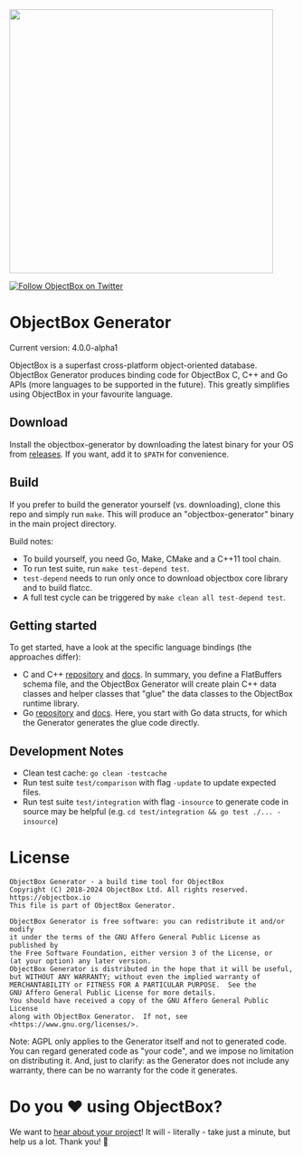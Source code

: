 <img width="466" src="https://raw.githubusercontent.com/objectbox/objectbox-java/master/logo.png">
<br/>

[![Follow ObjectBox on Twitter](https://img.shields.io/twitter/follow/ObjectBox_io.svg?style=flat-square&logo=twitter&color=fff)](https://twitter.com/ObjectBox_io)

# ObjectBox Generator

Current version: 4.0.0-alpha1

ObjectBox is a superfast cross-platform object-oriented database.
ObjectBox Generator produces binding code for ObjectBox C, C++ and Go APIs (more languages to be supported in the future).
This greatly simplifies using ObjectBox in your favourite language.

## Download

Install the objectbox-generator by downloading the latest binary for your OS from [releases](https://github.com/objectbox/objectbox-generator/releases/latest).
If you want, add it to `$PATH` for convenience.

## Build 

If you prefer to build the generator yourself (vs. downloading), clone this repo and simply run `make`.
This will produce an "objectbox-generator" binary in the main project directory.

Build notes:

* To build yourself, you need Go, Make, CMake and a C++11 tool chain.
* To run test suite, run `make test-depend test`.
* `test-depend` needs to run only once to download objectbox core library and to build flatcc.
* A full test cycle can be triggered by `make clean all test-depend test`.

## Getting started

To get started, have a look at the specific language bindings (the approaches differ):

* C and C++ [repository](https://github.com/objectbox/objectbox-c) and [docs](https://cpp.objectbox.io/).
  In summary, you define a FlatBuffers schema file, and the ObjectBox Generator will create plain C++ data classes
  and helper classes that "glue" the data classes to the ObjectBox runtime library.
* Go [repository](https://github.com/objectbox/objectbox-go) and [docs](https://golang.objectbox.io/).
  Here, you start with Go data structs, for which the Generator generates the glue code directly.

## Development Notes

* Clean test cache: `go clean -testcache`
* Run test suite `test/comparison` with flag `-update` to update expected files.
* Run test suite `test/integration` with flag `-insource` to generate code in source may be helpful (e.g. `cd test/integration && go test ./... -insource`)

# License

```
ObjectBox Generator - a build time tool for ObjectBox
Copyright (C) 2018-2024 ObjectBox Ltd. All rights reserved.
https://objectbox.io
This file is part of ObjectBox Generator.

ObjectBox Generator is free software: you can redistribute it and/or modify
it under the terms of the GNU Affero General Public License as published by
the Free Software Foundation, either version 3 of the License, or
(at your option) any later version.
ObjectBox Generator is distributed in the hope that it will be useful,
but WITHOUT ANY WARRANTY; without even the implied warranty of
MERCHANTABILITY or FITNESS FOR A PARTICULAR PURPOSE.  See the
GNU Affero General Public License for more details.
You should have received a copy of the GNU Affero General Public License
along with ObjectBox Generator.  If not, see <https://www.gnu.org/licenses/>.
```

Note: AGPL only applies to the Generator itself and not to generated code.
You can regard generated code as "your code", and we impose no limitation on distributing it.
And, just to clarify: as the Generator does not include any warranty, there can be no warranty for the code it generates.       

# Do you ♥️ using ObjectBox?

We want to [hear about your project](https://docs.google.com/forms/d/e/1FAIpQLScIYiOIThcq-AnDVoCvnZOMgxO4S-fBtDSFPQfWldJnhi2c7Q/viewform)!
It will - literally - take just a minute, but help us a lot. Thank you!​ 🙏​
